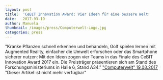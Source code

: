 ```yaml
---
layout: post
title:  'CeBIT Innovation Award: Vier Ideen für eine bessere Welt'
date:   2017-03-19
author: Manuela
thumbnail: /images/press/Computerwelt-Logo.jpg
categories: press
---
```

"Kranke Pflanzen schnell erkennen und behandeln, Golf spielen lernen mit Augmented Reality, einfacher die Umwelt erforschen oder das Smartphone sicherer nutzen: Mit den Ideen zogen vier Teams in das Finale des CeBIT Innovation Award 2017 ein. Die Preisträger präsentieren sich am Stand des Forschungsministeriums in Halle 6, Stand A34."
<a href="http://www.computerwelt.at/news/wirtschaft-politik/unternehmen/detail/artikel/120042-cebit-innovation-award-vier-ideen-fuer-eine-bessere-welt/" target="_blank">"Computerwelt" 19.03.2017</a>
"Dieser Artikel ist nicht mehr verfügbar"
